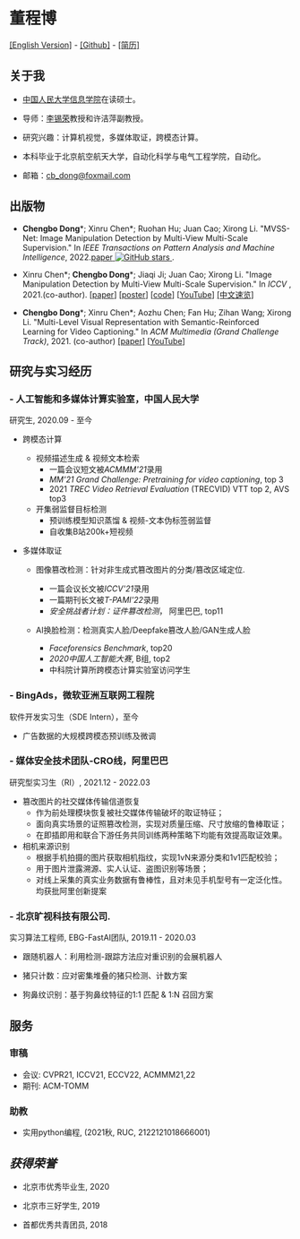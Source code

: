 # **董程博**
[[English Version]](index.md) - [[Github]](https://github.com/dong03/) - [[简历]](Chengbo_Dong_CV.pdf)


## **关于我**
- [中国人民大学信息学院](http://info.ruc.edu.cn/)在读硕士。

- 导师：[李锡荣](http://lixirong.net/)教授和许洁萍副教授。

- 研究兴趣：计算机视觉，多媒体取证，跨模态计算。

- 本科毕业于北京航空航天大学，自动化科学与电气工程学院，自动化。

- 邮箱：cb_dong@foxmail.com

## **出版物**

- **Chengbo Dong**\*; Xinru Chen\*; Ruohan Hu; Juan Cao; Xirong Li. "MVSS-Net: Image Manipulation Detection by Multi-View Multi-Scale Supervision." In *IEEE Transactions on
Pattern Analysis and Machine Intelligence*, 2022.[paper](https://ieeexplore.ieee.org/document/9789576)<a href="https://github.com/dong03/MVSS-Net/stargazers">
    <img src="https://img.shields.io/github/stars/dong03/MVSS-Net.svg?colorA=orange&colorB=orange&logo=github"
         alt="GitHub stars">
  </a> . 

- Xinru Chen\*; **Chengbo Dong**\*; Jiaqi Ji; Juan Cao; Xirong Li. "Image Manipulation Detection by Multi-View Multi-Scale Supervision."
In *ICCV* , 2021.(co-author). [[paper](https://openaccess.thecvf.com/content/ICCV2021/papers/Chen_Image_Manipulation_Detection_by_Multi-View_Multi-Scale_Supervision_ICCV_2021_paper.pdf)] [[poster](mvssnet_poster.pdf)] [[code](https://github.com/dong03/MVSS-Net)] [[YouTube](https://youtu.be/TbZSklpYkeU)] [[中文速览]](https://mp.weixin.qq.com/s/Jkq2gQX-_Ss3kziIJU-oEg) 

- **Chengbo Dong**\*; Xinru Chen\*; Aozhu Chen; Fan Hu; Zihan Wang; Xirong Li. "Multi-Level Visual Representation with Semantic-Reinforced Learning for Video Captioning." In *ACM Multimedia (Grand Challenge Track)*, 2021. (co-author) [[paper]](https://dl.acm.org/doi/10.1145/3474085.3479217) [[YouTube](https://youtu.be/jl-75Sz_QUw)]

## **研究与实习经历**
### - 人工智能和多媒体计算实验室，中国人民大学
研究生,             2020.09 - 至今

- 跨模态计算
    - 视频描述生成 & 视频文本检索
        - 一篇会议短文被*ACMMM'21*录用
        - *MM'21 Grand Challenge: Pretraining for video captioning*, top 3
        - 2021 *TREC Video Retrieval Evaluation*  (TRECVID) VTT top 2, AVS top3
    - 开集弱监督目标检测
        - 预训练模型知识蒸馏 & 视频-文本伪标签弱监督
        - 自收集B站200k+短视频

- 多媒体取证
    - 图像篡改检测：针对非生成式篡改图片的分类/篡改区域定位.
        - 一篇会议长文被*ICCV'21*录用
        - 一篇期刊长文被*T-PAMI'22*录用
        - *安全挑战者计划：证件篡改检测*， 阿里巴巴, top11
    
    - AI换脸检测：检测真实人脸/Deepfake篡改人脸/GAN生成人脸
        - *Faceforensics Benchmark*,  top20
        - *2020中国人工智能大赛*, B组, top2
        - 中科院计算所跨模态计算实验室访问学生


### - BingAds，微软亚洲互联网工程院
软件开发实习生（SDE Intern），至今
- 广告数据的大规模跨模态预训练及微调

### - 媒体安全技术团队-CRO线，阿里巴巴
研究型实习生（RI）,  2021.12 - 2022.03
- 篡改图片的社交媒体传输信道恢复
    - 作为前处理模块恢复被社交媒体传输破坏的取证特征；
    - 面向真实场景的证照篡改检测，实现对质量压缩、尺寸放缩的鲁棒取证；
    - 在即插即用和联合下游任务共同训练两种策略下均能有效提高取证效果。
- 相机来源识别
    - 根据手机拍摄的图片获取相机指纹，实现1vN来源分类和1v1匹配校验；
    - 用于图片泄露溯源、实人认证、盗图识别等场景；
    - 对线上采集的真实业务数据有鲁棒性，且对未见手机型号有一定泛化性。
均获批阿里创新提案


### - 北京旷视科技有限公司.
实习算法工程师, EBG-FastAI团队, 2019.11 - 2020.03

- 跟随机器人：利用检测-跟踪方法应对重识别的会展机器人

- 猪只计数：应对密集堆叠的猪只检测、计数方案

- 狗鼻纹识别：基于狗鼻纹特征的1:1 匹配 & 1:N 召回方案


## **服务**
### 审稿
- 会议: CVPR21, ICCV21, ECCV22, ACMMM21,22
- 期刊: ACM-TOMM

### 助教
- 实用python编程, (2021秋, RUC, 2122121018666001)

## *获得荣誉*
- 北京市优秀毕业生, 2020

- 北京市三好学生, 2019

- 首都优秀共青团员, 2018
